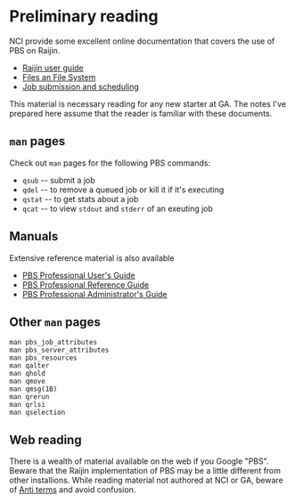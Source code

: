 # Preliminary reading

NCI provide some excellent online documentation that covers the use of PBS on Raijin. 

* [Raijin user guide](https://opus.nci.org.au/display/Help/Raijin+User+Guide)
* [Files an File System](https://opus.nci.org.au/display/Help/Raijin+User+Guide)
* [Job submission and scheduling](https://opus.nci.org.au/display/Help/Job+Submission+and+Scheduling)

This material is necessary reading for any new starter at GA. The notes I've prepared here assume that the reader is
familiar with these documents.

## ``man`` pages
Check out ``man`` pages for the following PBS commands:

* ``qsub`` -- submit a job
* ``qdel`` -- to remove a queued job or kill it if it's executing
* ``qstat`` -- to get stats about a job
* ``qcat`` --  to view ``stdout`` and ``stderr`` of an exeuting job

## Manuals
Extensive reference material is also available 

* [PBS Professional User's Guide](http://www.pbsworks.com/pdfs/PBSUserGuide13.0.pdf)
* [PBS Professional Reference Guide](http://www.pbsworks.com/pdfs/PBSReferenceGuide13.0.pdf)
* [PBS Professional Administrator's Guide](http://www.pbsworks.com/documentation/support/PBSProAdminGuide12.pdf)

## Other ``man`` pages
```
man pbs_job_attributes
man pbs_server_attributes
man pbs_resources
man qalter
man qhold
man qmove
man qmsg(1B)
man qrerun
man qrlsi
man qselection
```

## Web reading
There is a wealth of material available on the web if you Google "PBS". Beware that the Raijin implementation of
PBS may be a little different from other installions. While reading material not authored at 
NCI or GA, beware of [Anti terms](./glossary_anti_terms.md) and avoid confusion.

